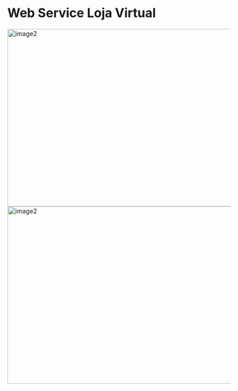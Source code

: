 <h1>Web Service Loja Virtual</h1>
<img align="center" alt="image2" height="400" width="1000" src="https://cdn.discordapp.com/attachments/785634513966333953/1062837011863572520/Screenshot_1.png">
<img align="center" alt="image2" height="400" width="1000" src="https://cdn.discordapp.com/attachments/785634513966333953/1062837012295590029/Screenshot_2.png">